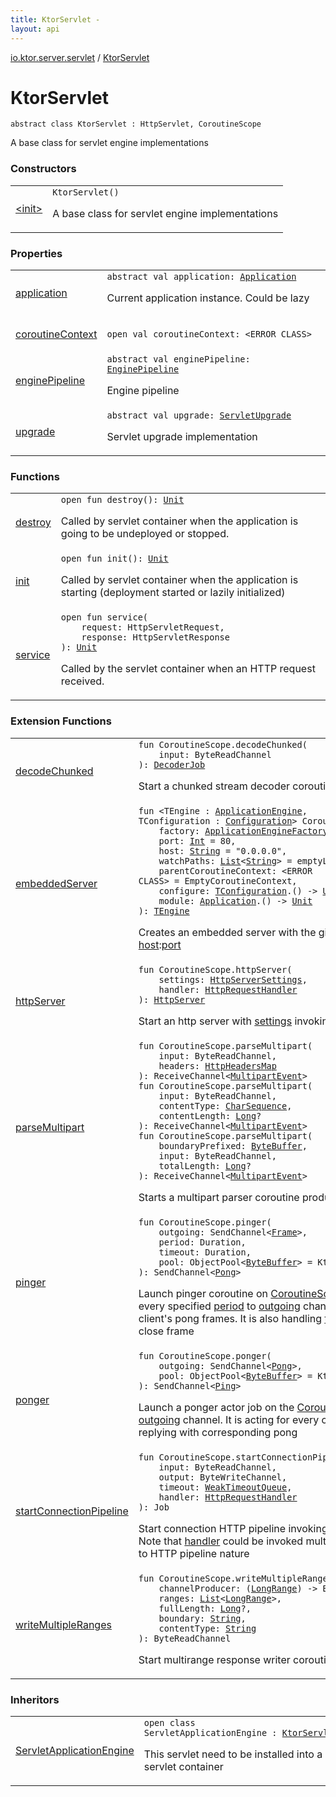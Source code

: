 ```yaml
---
title: KtorServlet - 
layout: api
---
```


<div class='api-docs-breadcrumbs'><a href="../index.html">io.ktor.server.servlet</a> / <a href="./index.html">KtorServlet</a></div>

# KtorServlet

<div class="signature"><code><span class="keyword">abstract</span> <span class="keyword">class </span><span class="identifier">KtorServlet</span>&nbsp;<span class="symbol">:</span>&nbsp;<span class="identifier">HttpServlet</span><span class="symbol">, </span><span class="identifier">CoroutineScope</span></code></div>

A base class for servlet engine implementations

### Constructors

<table class="api-docs-table">
<tbody>
<tr>
<td markdown="1">

<a href="-init-.html">&lt;init&gt;</a>


</td>
<td markdown="1">
<div class="signature"><code><span class="identifier">KtorServlet</span><span class="symbol">(</span><span class="symbol">)</span></code></div>

A base class for servlet engine implementations


</td>
</tr>
</tbody>
</table>

### Properties

<table class="api-docs-table">
<tbody>
<tr>
<td markdown="1">

<a href="application.html">application</a>


</td>
<td markdown="1">
<div class="signature"><code><span class="keyword">abstract</span> <span class="keyword">val </span><span class="identifier">application</span><span class="symbol">: </span><a href="../../io.ktor.application/-application/index.html"><span class="identifier">Application</span></a></code></div>

Current application instance. Could be lazy


</td>
</tr>
<tr>
<td markdown="1">

<a href="coroutine-context.html">coroutineContext</a>


</td>
<td markdown="1">
<div class="signature"><code><span class="keyword">open</span> <span class="keyword">val </span><span class="identifier">coroutineContext</span><span class="symbol">: </span><span class="identifier">&lt;ERROR CLASS&gt;</span></code></div>

</td>
</tr>
<tr>
<td markdown="1">

<a href="engine-pipeline.html">enginePipeline</a>


</td>
<td markdown="1">
<div class="signature"><code><span class="keyword">abstract</span> <span class="keyword">val </span><span class="identifier">enginePipeline</span><span class="symbol">: </span><a href="../../io.ktor.server.engine/-engine-pipeline/index.html"><span class="identifier">EnginePipeline</span></a></code></div>

Engine pipeline


</td>
</tr>
<tr>
<td markdown="1">

<a href="upgrade.html">upgrade</a>


</td>
<td markdown="1">
<div class="signature"><code><span class="keyword">abstract</span> <span class="keyword">val </span><span class="identifier">upgrade</span><span class="symbol">: </span><a href="../-servlet-upgrade/index.html"><span class="identifier">ServletUpgrade</span></a></code></div>

Servlet upgrade implementation


</td>
</tr>
</tbody>
</table>

### Functions

<table class="api-docs-table">
<tbody>
<tr>
<td markdown="1">

<a href="destroy.html">destroy</a>


</td>
<td markdown="1">
<div class="signature"><code><span class="keyword">open</span> <span class="keyword">fun </span><span class="identifier">destroy</span><span class="symbol">(</span><span class="symbol">)</span><span class="symbol">: </span><a href="https://kotlinlang.org/api/latest/jvm/stdlib/kotlin/-unit/index.html"><span class="identifier">Unit</span></a></code></div>

Called by servlet container when the application is going to be undeployed or stopped.


</td>
</tr>
<tr>
<td markdown="1">

<a href="init.html">init</a>


</td>
<td markdown="1">
<div class="signature"><code><span class="keyword">open</span> <span class="keyword">fun </span><span class="identifier">init</span><span class="symbol">(</span><span class="symbol">)</span><span class="symbol">: </span><a href="https://kotlinlang.org/api/latest/jvm/stdlib/kotlin/-unit/index.html"><span class="identifier">Unit</span></a></code></div>

Called by servlet container when the application is starting (deployment started or lazily initialized)


</td>
</tr>
<tr>
<td markdown="1">

<a href="service.html">service</a>


</td>
<td markdown="1">
<div class="signature"><code><span class="keyword">open</span> <span class="keyword">fun </span><span class="identifier">service</span><span class="symbol">(</span><br/>&nbsp;&nbsp;&nbsp;&nbsp;<span class="parameterName" id="io.ktor.server.servlet.KtorServlet$service(javax.servlet.http.HttpServletRequest, javax.servlet.http.HttpServletResponse)/request">request</span><span class="symbol">:</span>&nbsp;<span class="identifier">HttpServletRequest</span><span class="symbol">, </span><br/>&nbsp;&nbsp;&nbsp;&nbsp;<span class="parameterName" id="io.ktor.server.servlet.KtorServlet$service(javax.servlet.http.HttpServletRequest, javax.servlet.http.HttpServletResponse)/response">response</span><span class="symbol">:</span>&nbsp;<span class="identifier">HttpServletResponse</span><br/><span class="symbol">)</span><span class="symbol">: </span><a href="https://kotlinlang.org/api/latest/jvm/stdlib/kotlin/-unit/index.html"><span class="identifier">Unit</span></a></code></div>

Called by the servlet container when an HTTP request received.


</td>
</tr>
</tbody>
</table>

### Extension Functions

<table class="api-docs-table">
<tbody>
<tr>
<td markdown="1">

<a href="../../io.ktor.http.cio/kotlinx.coroutines.-coroutine-scope/decode-chunked.html">decodeChunked</a>


</td>
<td markdown="1">
<div class="signature"><code><span class="keyword">fun </span><span class="identifier">CoroutineScope</span><span class="symbol">.</span><span class="identifier">decodeChunked</span><span class="symbol">(</span><br/>&nbsp;&nbsp;&nbsp;&nbsp;<span class="parameterName" id="io.ktor.http.cio$decodeChunked(kotlinx.coroutines.CoroutineScope, kotlinx.coroutines.io.ByteReadChannel)/input">input</span><span class="symbol">:</span>&nbsp;<span class="identifier">ByteReadChannel</span><br/><span class="symbol">)</span><span class="symbol">: </span><a href="../../io.ktor.http.cio/-decoder-job.html"><span class="identifier">DecoderJob</span></a></code></div>

Start a chunked stream decoder coroutine


</td>
</tr>
<tr>
<td markdown="1">

<a href="../../io.ktor.server.engine/kotlinx.coroutines.-coroutine-scope/embedded-server.html">embeddedServer</a>


</td>
<td markdown="1">
<div class="signature"><code><span class="keyword">fun </span><span class="symbol">&lt;</span><span class="identifier">TEngine</span>&nbsp;<span class="symbol">:</span>&nbsp;<a href="../../io.ktor.server.engine/-application-engine/index.html"><span class="identifier">ApplicationEngine</span></a><span class="symbol">, </span><span class="identifier">TConfiguration</span>&nbsp;<span class="symbol">:</span>&nbsp;<a href="../../io.ktor.server.engine/-application-engine/-configuration/index.html"><span class="identifier">Configuration</span></a><span class="symbol">&gt;</span> <span class="identifier">CoroutineScope</span><span class="symbol">.</span><span class="identifier">embeddedServer</span><span class="symbol">(</span><br/>&nbsp;&nbsp;&nbsp;&nbsp;<span class="parameterName" id="io.ktor.server.engine$embeddedServer(kotlinx.coroutines.CoroutineScope, io.ktor.server.engine.ApplicationEngineFactory((io.ktor.server.engine.embeddedServer.TEngine, io.ktor.server.engine.embeddedServer.TConfiguration)), kotlin.Int, kotlin.String, kotlin.collections.List((kotlin.String)), , kotlin.Function1((io.ktor.server.engine.embeddedServer.TConfiguration, kotlin.Unit)), kotlin.Function1((io.ktor.application.Application, kotlin.Unit)))/factory">factory</span><span class="symbol">:</span>&nbsp;<a href="../../io.ktor.server.engine/-application-engine-factory/index.html"><span class="identifier">ApplicationEngineFactory</span></a><span class="symbol">&lt;</span><a href="../../io.ktor.server.engine/kotlinx.coroutines.-coroutine-scope/embedded-server.html#TEngine"><span class="identifier">TEngine</span></a><span class="symbol">,</span>&nbsp;<a href="../../io.ktor.server.engine/kotlinx.coroutines.-coroutine-scope/embedded-server.html#TConfiguration"><span class="identifier">TConfiguration</span></a><span class="symbol">&gt;</span><span class="symbol">, </span><br/>&nbsp;&nbsp;&nbsp;&nbsp;<span class="parameterName" id="io.ktor.server.engine$embeddedServer(kotlinx.coroutines.CoroutineScope, io.ktor.server.engine.ApplicationEngineFactory((io.ktor.server.engine.embeddedServer.TEngine, io.ktor.server.engine.embeddedServer.TConfiguration)), kotlin.Int, kotlin.String, kotlin.collections.List((kotlin.String)), , kotlin.Function1((io.ktor.server.engine.embeddedServer.TConfiguration, kotlin.Unit)), kotlin.Function1((io.ktor.application.Application, kotlin.Unit)))/port">port</span><span class="symbol">:</span>&nbsp;<a href="https://kotlinlang.org/api/latest/jvm/stdlib/kotlin/-int/index.html"><span class="identifier">Int</span></a>&nbsp;<span class="symbol">=</span>&nbsp;80<span class="symbol">, </span><br/>&nbsp;&nbsp;&nbsp;&nbsp;<span class="parameterName" id="io.ktor.server.engine$embeddedServer(kotlinx.coroutines.CoroutineScope, io.ktor.server.engine.ApplicationEngineFactory((io.ktor.server.engine.embeddedServer.TEngine, io.ktor.server.engine.embeddedServer.TConfiguration)), kotlin.Int, kotlin.String, kotlin.collections.List((kotlin.String)), , kotlin.Function1((io.ktor.server.engine.embeddedServer.TConfiguration, kotlin.Unit)), kotlin.Function1((io.ktor.application.Application, kotlin.Unit)))/host">host</span><span class="symbol">:</span>&nbsp;<a href="https://kotlinlang.org/api/latest/jvm/stdlib/kotlin/-string/index.html"><span class="identifier">String</span></a>&nbsp;<span class="symbol">=</span>&nbsp;"0.0.0.0"<span class="symbol">, </span><br/>&nbsp;&nbsp;&nbsp;&nbsp;<span class="parameterName" id="io.ktor.server.engine$embeddedServer(kotlinx.coroutines.CoroutineScope, io.ktor.server.engine.ApplicationEngineFactory((io.ktor.server.engine.embeddedServer.TEngine, io.ktor.server.engine.embeddedServer.TConfiguration)), kotlin.Int, kotlin.String, kotlin.collections.List((kotlin.String)), , kotlin.Function1((io.ktor.server.engine.embeddedServer.TConfiguration, kotlin.Unit)), kotlin.Function1((io.ktor.application.Application, kotlin.Unit)))/watchPaths">watchPaths</span><span class="symbol">:</span>&nbsp;<a href="https://kotlinlang.org/api/latest/jvm/stdlib/kotlin.collections/-list/index.html"><span class="identifier">List</span></a><span class="symbol">&lt;</span><a href="https://kotlinlang.org/api/latest/jvm/stdlib/kotlin/-string/index.html"><span class="identifier">String</span></a><span class="symbol">&gt;</span>&nbsp;<span class="symbol">=</span>&nbsp;emptyList()<span class="symbol">, </span><br/>&nbsp;&nbsp;&nbsp;&nbsp;<span class="parameterName" id="io.ktor.server.engine$embeddedServer(kotlinx.coroutines.CoroutineScope, io.ktor.server.engine.ApplicationEngineFactory((io.ktor.server.engine.embeddedServer.TEngine, io.ktor.server.engine.embeddedServer.TConfiguration)), kotlin.Int, kotlin.String, kotlin.collections.List((kotlin.String)), , kotlin.Function1((io.ktor.server.engine.embeddedServer.TConfiguration, kotlin.Unit)), kotlin.Function1((io.ktor.application.Application, kotlin.Unit)))/parentCoroutineContext">parentCoroutineContext</span><span class="symbol">:</span>&nbsp;<span class="identifier">&lt;ERROR CLASS&gt;</span>&nbsp;<span class="symbol">=</span>&nbsp;EmptyCoroutineContext<span class="symbol">, </span><br/>&nbsp;&nbsp;&nbsp;&nbsp;<span class="parameterName" id="io.ktor.server.engine$embeddedServer(kotlinx.coroutines.CoroutineScope, io.ktor.server.engine.ApplicationEngineFactory((io.ktor.server.engine.embeddedServer.TEngine, io.ktor.server.engine.embeddedServer.TConfiguration)), kotlin.Int, kotlin.String, kotlin.collections.List((kotlin.String)), , kotlin.Function1((io.ktor.server.engine.embeddedServer.TConfiguration, kotlin.Unit)), kotlin.Function1((io.ktor.application.Application, kotlin.Unit)))/configure">configure</span><span class="symbol">:</span>&nbsp;<a href="../../io.ktor.server.engine/kotlinx.coroutines.-coroutine-scope/embedded-server.html#TConfiguration"><span class="identifier">TConfiguration</span></a><span class="symbol">.</span><span class="symbol">(</span><span class="symbol">)</span>&nbsp;<span class="symbol">-&gt;</span>&nbsp;<a href="https://kotlinlang.org/api/latest/jvm/stdlib/kotlin/-unit/index.html"><span class="identifier">Unit</span></a>&nbsp;<span class="symbol">=</span>&nbsp;{}<span class="symbol">, </span><br/>&nbsp;&nbsp;&nbsp;&nbsp;<span class="parameterName" id="io.ktor.server.engine$embeddedServer(kotlinx.coroutines.CoroutineScope, io.ktor.server.engine.ApplicationEngineFactory((io.ktor.server.engine.embeddedServer.TEngine, io.ktor.server.engine.embeddedServer.TConfiguration)), kotlin.Int, kotlin.String, kotlin.collections.List((kotlin.String)), , kotlin.Function1((io.ktor.server.engine.embeddedServer.TConfiguration, kotlin.Unit)), kotlin.Function1((io.ktor.application.Application, kotlin.Unit)))/module">module</span><span class="symbol">:</span>&nbsp;<a href="../../io.ktor.application/-application/index.html"><span class="identifier">Application</span></a><span class="symbol">.</span><span class="symbol">(</span><span class="symbol">)</span>&nbsp;<span class="symbol">-&gt;</span>&nbsp;<a href="https://kotlinlang.org/api/latest/jvm/stdlib/kotlin/-unit/index.html"><span class="identifier">Unit</span></a><br/><span class="symbol">)</span><span class="symbol">: </span><a href="../../io.ktor.server.engine/kotlinx.coroutines.-coroutine-scope/embedded-server.html#TEngine"><span class="identifier">TEngine</span></a></code></div>

Creates an embedded server with the given <a href="../../io.ktor.server.engine/kotlinx.coroutines.-coroutine-scope/embedded-server.html#io.ktor.server.engine$embeddedServer(kotlinx.coroutines.CoroutineScope, io.ktor.server.engine.ApplicationEngineFactory((io.ktor.server.engine.embeddedServer.TEngine, io.ktor.server.engine.embeddedServer.TConfiguration)), kotlin.Int, kotlin.String, kotlin.collections.List((kotlin.String)), , kotlin.Function1((io.ktor.server.engine.embeddedServer.TConfiguration, kotlin.Unit)), kotlin.Function1((io.ktor.application.Application, kotlin.Unit)))/factory">factory</a>, listening on <a href="../../io.ktor.server.engine/kotlinx.coroutines.-coroutine-scope/embedded-server.html#io.ktor.server.engine$embeddedServer(kotlinx.coroutines.CoroutineScope, io.ktor.server.engine.ApplicationEngineFactory((io.ktor.server.engine.embeddedServer.TEngine, io.ktor.server.engine.embeddedServer.TConfiguration)), kotlin.Int, kotlin.String, kotlin.collections.List((kotlin.String)), , kotlin.Function1((io.ktor.server.engine.embeddedServer.TConfiguration, kotlin.Unit)), kotlin.Function1((io.ktor.application.Application, kotlin.Unit)))/host">host</a>:<a href="../../io.ktor.server.engine/kotlinx.coroutines.-coroutine-scope/embedded-server.html#io.ktor.server.engine$embeddedServer(kotlinx.coroutines.CoroutineScope, io.ktor.server.engine.ApplicationEngineFactory((io.ktor.server.engine.embeddedServer.TEngine, io.ktor.server.engine.embeddedServer.TConfiguration)), kotlin.Int, kotlin.String, kotlin.collections.List((kotlin.String)), , kotlin.Function1((io.ktor.server.engine.embeddedServer.TConfiguration, kotlin.Unit)), kotlin.Function1((io.ktor.application.Application, kotlin.Unit)))/port">port</a>


</td>
</tr>
<tr>
<td markdown="1">

<a href="../../io.ktor.server.cio/kotlinx.coroutines.-coroutine-scope/http-server.html">httpServer</a>


</td>
<td markdown="1">
<div class="signature"><code><span class="keyword">fun </span><span class="identifier">CoroutineScope</span><span class="symbol">.</span><span class="identifier">httpServer</span><span class="symbol">(</span><br/>&nbsp;&nbsp;&nbsp;&nbsp;<span class="parameterName" id="io.ktor.server.cio$httpServer(kotlinx.coroutines.CoroutineScope, io.ktor.server.cio.HttpServerSettings, kotlin.SuspendFunction5((kotlinx.coroutines.CoroutineScope, io.ktor.http.cio.Request, kotlinx.coroutines.io.ByteReadChannel, kotlinx.coroutines.io.ByteWriteChannel, kotlinx.coroutines.CompletableDeferred((kotlin.Boolean)), kotlin.Unit)))/settings">settings</span><span class="symbol">:</span>&nbsp;<a href="../../io.ktor.server.cio/-http-server-settings/index.html"><span class="identifier">HttpServerSettings</span></a><span class="symbol">, </span><br/>&nbsp;&nbsp;&nbsp;&nbsp;<span class="parameterName" id="io.ktor.server.cio$httpServer(kotlinx.coroutines.CoroutineScope, io.ktor.server.cio.HttpServerSettings, kotlin.SuspendFunction5((kotlinx.coroutines.CoroutineScope, io.ktor.http.cio.Request, kotlinx.coroutines.io.ByteReadChannel, kotlinx.coroutines.io.ByteWriteChannel, kotlinx.coroutines.CompletableDeferred((kotlin.Boolean)), kotlin.Unit)))/handler">handler</span><span class="symbol">:</span>&nbsp;<a href="../../io.ktor.http.cio/-http-request-handler.html"><span class="identifier">HttpRequestHandler</span></a><br/><span class="symbol">)</span><span class="symbol">: </span><a href="../../io.ktor.server.cio/-http-server/index.html"><span class="identifier">HttpServer</span></a></code></div>

Start an http server with <a href="../../io.ktor.server.cio/kotlinx.coroutines.-coroutine-scope/http-server.html#io.ktor.server.cio$httpServer(kotlinx.coroutines.CoroutineScope, io.ktor.server.cio.HttpServerSettings, kotlin.SuspendFunction5((kotlinx.coroutines.CoroutineScope, io.ktor.http.cio.Request, kotlinx.coroutines.io.ByteReadChannel, kotlinx.coroutines.io.ByteWriteChannel, kotlinx.coroutines.CompletableDeferred((kotlin.Boolean)), kotlin.Unit)))/settings">settings</a> invoking <a href="../../io.ktor.server.cio/kotlinx.coroutines.-coroutine-scope/http-server.html#io.ktor.server.cio$httpServer(kotlinx.coroutines.CoroutineScope, io.ktor.server.cio.HttpServerSettings, kotlin.SuspendFunction5((kotlinx.coroutines.CoroutineScope, io.ktor.http.cio.Request, kotlinx.coroutines.io.ByteReadChannel, kotlinx.coroutines.io.ByteWriteChannel, kotlinx.coroutines.CompletableDeferred((kotlin.Boolean)), kotlin.Unit)))/handler">handler</a> for every request


</td>
</tr>
<tr>
<td markdown="1">

<a href="../../io.ktor.http.cio/kotlinx.coroutines.-coroutine-scope/parse-multipart.html">parseMultipart</a>


</td>
<td markdown="1">
<div class="signature"><code><span class="keyword">fun </span><span class="identifier">CoroutineScope</span><span class="symbol">.</span><span class="identifier">parseMultipart</span><span class="symbol">(</span><br/>&nbsp;&nbsp;&nbsp;&nbsp;<span class="parameterName" id="io.ktor.http.cio$parseMultipart(kotlinx.coroutines.CoroutineScope, kotlinx.coroutines.io.ByteReadChannel, io.ktor.http.cio.HttpHeadersMap)/input">input</span><span class="symbol">:</span>&nbsp;<span class="identifier">ByteReadChannel</span><span class="symbol">, </span><br/>&nbsp;&nbsp;&nbsp;&nbsp;<span class="parameterName" id="io.ktor.http.cio$parseMultipart(kotlinx.coroutines.CoroutineScope, kotlinx.coroutines.io.ByteReadChannel, io.ktor.http.cio.HttpHeadersMap)/headers">headers</span><span class="symbol">:</span>&nbsp;<a href="../../io.ktor.http.cio/-http-headers-map/index.html"><span class="identifier">HttpHeadersMap</span></a><br/><span class="symbol">)</span><span class="symbol">: </span><span class="identifier">ReceiveChannel</span><span class="symbol">&lt;</span><a href="../../io.ktor.http.cio/-multipart-event/index.html"><span class="identifier">MultipartEvent</span></a><span class="symbol">&gt;</span></code></div>

<div class="signature"><code><span class="keyword">fun </span><span class="identifier">CoroutineScope</span><span class="symbol">.</span><span class="identifier">parseMultipart</span><span class="symbol">(</span><br/>&nbsp;&nbsp;&nbsp;&nbsp;<span class="parameterName" id="io.ktor.http.cio$parseMultipart(kotlinx.coroutines.CoroutineScope, kotlinx.coroutines.io.ByteReadChannel, kotlin.CharSequence, kotlin.Long)/input">input</span><span class="symbol">:</span>&nbsp;<span class="identifier">ByteReadChannel</span><span class="symbol">, </span><br/>&nbsp;&nbsp;&nbsp;&nbsp;<span class="parameterName" id="io.ktor.http.cio$parseMultipart(kotlinx.coroutines.CoroutineScope, kotlinx.coroutines.io.ByteReadChannel, kotlin.CharSequence, kotlin.Long)/contentType">contentType</span><span class="symbol">:</span>&nbsp;<a href="https://kotlinlang.org/api/latest/jvm/stdlib/kotlin/-char-sequence/index.html"><span class="identifier">CharSequence</span></a><span class="symbol">, </span><br/>&nbsp;&nbsp;&nbsp;&nbsp;<span class="parameterName" id="io.ktor.http.cio$parseMultipart(kotlinx.coroutines.CoroutineScope, kotlinx.coroutines.io.ByteReadChannel, kotlin.CharSequence, kotlin.Long)/contentLength">contentLength</span><span class="symbol">:</span>&nbsp;<a href="https://kotlinlang.org/api/latest/jvm/stdlib/kotlin/-long/index.html"><span class="identifier">Long</span></a><span class="symbol">?</span><br/><span class="symbol">)</span><span class="symbol">: </span><span class="identifier">ReceiveChannel</span><span class="symbol">&lt;</span><a href="../../io.ktor.http.cio/-multipart-event/index.html"><span class="identifier">MultipartEvent</span></a><span class="symbol">&gt;</span></code></div>

<div class="signature"><code><span class="keyword">fun </span><span class="identifier">CoroutineScope</span><span class="symbol">.</span><span class="identifier">parseMultipart</span><span class="symbol">(</span><br/>&nbsp;&nbsp;&nbsp;&nbsp;<span class="parameterName" id="io.ktor.http.cio$parseMultipart(kotlinx.coroutines.CoroutineScope, java.nio.ByteBuffer, kotlinx.coroutines.io.ByteReadChannel, kotlin.Long)/boundaryPrefixed">boundaryPrefixed</span><span class="symbol">:</span>&nbsp;<a href="http://docs.oracle.com/javase/6/docs/api/java/nio/ByteBuffer.html"><span class="identifier">ByteBuffer</span></a><span class="symbol">, </span><br/>&nbsp;&nbsp;&nbsp;&nbsp;<span class="parameterName" id="io.ktor.http.cio$parseMultipart(kotlinx.coroutines.CoroutineScope, java.nio.ByteBuffer, kotlinx.coroutines.io.ByteReadChannel, kotlin.Long)/input">input</span><span class="symbol">:</span>&nbsp;<span class="identifier">ByteReadChannel</span><span class="symbol">, </span><br/>&nbsp;&nbsp;&nbsp;&nbsp;<span class="parameterName" id="io.ktor.http.cio$parseMultipart(kotlinx.coroutines.CoroutineScope, java.nio.ByteBuffer, kotlinx.coroutines.io.ByteReadChannel, kotlin.Long)/totalLength">totalLength</span><span class="symbol">:</span>&nbsp;<a href="https://kotlinlang.org/api/latest/jvm/stdlib/kotlin/-long/index.html"><span class="identifier">Long</span></a><span class="symbol">?</span><br/><span class="symbol">)</span><span class="symbol">: </span><span class="identifier">ReceiveChannel</span><span class="symbol">&lt;</span><a href="../../io.ktor.http.cio/-multipart-event/index.html"><span class="identifier">MultipartEvent</span></a><span class="symbol">&gt;</span></code></div>

Starts a multipart parser coroutine producing multipart events


</td>
</tr>
<tr>
<td markdown="1">

<a href="../../io.ktor.http.cio.websocket/kotlinx.coroutines.-coroutine-scope/pinger.html">pinger</a>


</td>
<td markdown="1">
<div class="signature"><code><span class="keyword">fun </span><span class="identifier">CoroutineScope</span><span class="symbol">.</span><span class="identifier">pinger</span><span class="symbol">(</span><br/>&nbsp;&nbsp;&nbsp;&nbsp;<span class="parameterName" id="io.ktor.http.cio.websocket$pinger(kotlinx.coroutines.CoroutineScope, kotlinx.coroutines.channels.SendChannel((io.ktor.http.cio.websocket.Frame)), java.time.Duration, java.time.Duration, kotlinx.io.pool.ObjectPool((java.nio.ByteBuffer)))/outgoing">outgoing</span><span class="symbol">:</span>&nbsp;<span class="identifier">SendChannel</span><span class="symbol">&lt;</span><a href="../../io.ktor.http.cio.websocket/-frame/index.html"><span class="identifier">Frame</span></a><span class="symbol">&gt;</span><span class="symbol">, </span><br/>&nbsp;&nbsp;&nbsp;&nbsp;<span class="parameterName" id="io.ktor.http.cio.websocket$pinger(kotlinx.coroutines.CoroutineScope, kotlinx.coroutines.channels.SendChannel((io.ktor.http.cio.websocket.Frame)), java.time.Duration, java.time.Duration, kotlinx.io.pool.ObjectPool((java.nio.ByteBuffer)))/period">period</span><span class="symbol">:</span>&nbsp;<span class="identifier">Duration</span><span class="symbol">, </span><br/>&nbsp;&nbsp;&nbsp;&nbsp;<span class="parameterName" id="io.ktor.http.cio.websocket$pinger(kotlinx.coroutines.CoroutineScope, kotlinx.coroutines.channels.SendChannel((io.ktor.http.cio.websocket.Frame)), java.time.Duration, java.time.Duration, kotlinx.io.pool.ObjectPool((java.nio.ByteBuffer)))/timeout">timeout</span><span class="symbol">:</span>&nbsp;<span class="identifier">Duration</span><span class="symbol">, </span><br/>&nbsp;&nbsp;&nbsp;&nbsp;<span class="parameterName" id="io.ktor.http.cio.websocket$pinger(kotlinx.coroutines.CoroutineScope, kotlinx.coroutines.channels.SendChannel((io.ktor.http.cio.websocket.Frame)), java.time.Duration, java.time.Duration, kotlinx.io.pool.ObjectPool((java.nio.ByteBuffer)))/pool">pool</span><span class="symbol">:</span>&nbsp;<span class="identifier">ObjectPool</span><span class="symbol">&lt;</span><a href="http://docs.oracle.com/javase/6/docs/api/java/nio/ByteBuffer.html"><span class="identifier">ByteBuffer</span></a><span class="symbol">&gt;</span>&nbsp;<span class="symbol">=</span>&nbsp;KtorDefaultPool<br/><span class="symbol">)</span><span class="symbol">: </span><span class="identifier">SendChannel</span><span class="symbol">&lt;</span><a href="../../io.ktor.http.cio.websocket/-frame/-pong/index.html"><span class="identifier">Pong</span></a><span class="symbol">&gt;</span></code></div>

Launch pinger coroutine on <a href="#">CoroutineScope</a> that is sending ping every specified <a href="../../io.ktor.http.cio.websocket/kotlinx.coroutines.-coroutine-scope/pinger.html#io.ktor.http.cio.websocket$pinger(kotlinx.coroutines.CoroutineScope, kotlinx.coroutines.channels.SendChannel((io.ktor.http.cio.websocket.Frame)), java.time.Duration, java.time.Duration, kotlinx.io.pool.ObjectPool((java.nio.ByteBuffer)))/period">period</a> to <a href="../../io.ktor.http.cio.websocket/kotlinx.coroutines.-coroutine-scope/pinger.html#io.ktor.http.cio.websocket$pinger(kotlinx.coroutines.CoroutineScope, kotlinx.coroutines.channels.SendChannel((io.ktor.http.cio.websocket.Frame)), java.time.Duration, java.time.Duration, kotlinx.io.pool.ObjectPool((java.nio.ByteBuffer)))/outgoing">outgoing</a> channel,
waiting for and verifying client's pong frames. It is also handling <a href="../../io.ktor.http.cio.websocket/kotlinx.coroutines.-coroutine-scope/pinger.html#io.ktor.http.cio.websocket$pinger(kotlinx.coroutines.CoroutineScope, kotlinx.coroutines.channels.SendChannel((io.ktor.http.cio.websocket.Frame)), java.time.Duration, java.time.Duration, kotlinx.io.pool.ObjectPool((java.nio.ByteBuffer)))/timeout">timeout</a> and sending timeout close frame


</td>
</tr>
<tr>
<td markdown="1">

<a href="../../io.ktor.http.cio.websocket/kotlinx.coroutines.-coroutine-scope/ponger.html">ponger</a>


</td>
<td markdown="1">
<div class="signature"><code><span class="keyword">fun </span><span class="identifier">CoroutineScope</span><span class="symbol">.</span><span class="identifier">ponger</span><span class="symbol">(</span><br/>&nbsp;&nbsp;&nbsp;&nbsp;<span class="parameterName" id="io.ktor.http.cio.websocket$ponger(kotlinx.coroutines.CoroutineScope, kotlinx.coroutines.channels.SendChannel((io.ktor.http.cio.websocket.Frame.Pong)), kotlinx.io.pool.ObjectPool((java.nio.ByteBuffer)))/outgoing">outgoing</span><span class="symbol">:</span>&nbsp;<span class="identifier">SendChannel</span><span class="symbol">&lt;</span><a href="../../io.ktor.http.cio.websocket/-frame/-pong/index.html"><span class="identifier">Pong</span></a><span class="symbol">&gt;</span><span class="symbol">, </span><br/>&nbsp;&nbsp;&nbsp;&nbsp;<span class="parameterName" id="io.ktor.http.cio.websocket$ponger(kotlinx.coroutines.CoroutineScope, kotlinx.coroutines.channels.SendChannel((io.ktor.http.cio.websocket.Frame.Pong)), kotlinx.io.pool.ObjectPool((java.nio.ByteBuffer)))/pool">pool</span><span class="symbol">:</span>&nbsp;<span class="identifier">ObjectPool</span><span class="symbol">&lt;</span><a href="http://docs.oracle.com/javase/6/docs/api/java/nio/ByteBuffer.html"><span class="identifier">ByteBuffer</span></a><span class="symbol">&gt;</span>&nbsp;<span class="symbol">=</span>&nbsp;KtorDefaultPool<br/><span class="symbol">)</span><span class="symbol">: </span><span class="identifier">SendChannel</span><span class="symbol">&lt;</span><a href="../../io.ktor.http.cio.websocket/-frame/-ping/index.html"><span class="identifier">Ping</span></a><span class="symbol">&gt;</span></code></div>

Launch a ponger actor job on the <a href="#">CoroutineScope</a> sending pongs to <a href="../../io.ktor.http.cio.websocket/kotlinx.coroutines.-coroutine-scope/ponger.html#io.ktor.http.cio.websocket$ponger(kotlinx.coroutines.CoroutineScope, kotlinx.coroutines.channels.SendChannel((io.ktor.http.cio.websocket.Frame.Pong)), kotlinx.io.pool.ObjectPool((java.nio.ByteBuffer)))/outgoing">outgoing</a> channel.
It is acting for every client's ping frame and replying with corresponding pong


</td>
</tr>
<tr>
<td markdown="1">

<a href="../../io.ktor.http.cio/kotlinx.coroutines.-coroutine-scope/start-connection-pipeline.html">startConnectionPipeline</a>


</td>
<td markdown="1">
<div class="signature"><code><span class="keyword">fun </span><span class="identifier">CoroutineScope</span><span class="symbol">.</span><span class="identifier">startConnectionPipeline</span><span class="symbol">(</span><br/>&nbsp;&nbsp;&nbsp;&nbsp;<span class="parameterName" id="io.ktor.http.cio$startConnectionPipeline(kotlinx.coroutines.CoroutineScope, kotlinx.coroutines.io.ByteReadChannel, kotlinx.coroutines.io.ByteWriteChannel, io.ktor.http.cio.internals.WeakTimeoutQueue, kotlin.SuspendFunction5((kotlinx.coroutines.CoroutineScope, io.ktor.http.cio.Request, kotlinx.coroutines.io.ByteReadChannel, kotlinx.coroutines.io.ByteWriteChannel, kotlinx.coroutines.CompletableDeferred((kotlin.Boolean)), kotlin.Unit)))/input">input</span><span class="symbol">:</span>&nbsp;<span class="identifier">ByteReadChannel</span><span class="symbol">, </span><br/>&nbsp;&nbsp;&nbsp;&nbsp;<span class="parameterName" id="io.ktor.http.cio$startConnectionPipeline(kotlinx.coroutines.CoroutineScope, kotlinx.coroutines.io.ByteReadChannel, kotlinx.coroutines.io.ByteWriteChannel, io.ktor.http.cio.internals.WeakTimeoutQueue, kotlin.SuspendFunction5((kotlinx.coroutines.CoroutineScope, io.ktor.http.cio.Request, kotlinx.coroutines.io.ByteReadChannel, kotlinx.coroutines.io.ByteWriteChannel, kotlinx.coroutines.CompletableDeferred((kotlin.Boolean)), kotlin.Unit)))/output">output</span><span class="symbol">:</span>&nbsp;<span class="identifier">ByteWriteChannel</span><span class="symbol">, </span><br/>&nbsp;&nbsp;&nbsp;&nbsp;<span class="parameterName" id="io.ktor.http.cio$startConnectionPipeline(kotlinx.coroutines.CoroutineScope, kotlinx.coroutines.io.ByteReadChannel, kotlinx.coroutines.io.ByteWriteChannel, io.ktor.http.cio.internals.WeakTimeoutQueue, kotlin.SuspendFunction5((kotlinx.coroutines.CoroutineScope, io.ktor.http.cio.Request, kotlinx.coroutines.io.ByteReadChannel, kotlinx.coroutines.io.ByteWriteChannel, kotlinx.coroutines.CompletableDeferred((kotlin.Boolean)), kotlin.Unit)))/timeout">timeout</span><span class="symbol">:</span>&nbsp;<a href="../../io.ktor.http.cio.internals/-weak-timeout-queue/index.html"><span class="identifier">WeakTimeoutQueue</span></a><span class="symbol">, </span><br/>&nbsp;&nbsp;&nbsp;&nbsp;<span class="parameterName" id="io.ktor.http.cio$startConnectionPipeline(kotlinx.coroutines.CoroutineScope, kotlinx.coroutines.io.ByteReadChannel, kotlinx.coroutines.io.ByteWriteChannel, io.ktor.http.cio.internals.WeakTimeoutQueue, kotlin.SuspendFunction5((kotlinx.coroutines.CoroutineScope, io.ktor.http.cio.Request, kotlinx.coroutines.io.ByteReadChannel, kotlinx.coroutines.io.ByteWriteChannel, kotlinx.coroutines.CompletableDeferred((kotlin.Boolean)), kotlin.Unit)))/handler">handler</span><span class="symbol">:</span>&nbsp;<a href="../../io.ktor.http.cio/-http-request-handler.html"><span class="identifier">HttpRequestHandler</span></a><br/><span class="symbol">)</span><span class="symbol">: </span><span class="identifier">Job</span></code></div>

Start connection HTTP pipeline invoking <a href="../../io.ktor.http.cio/kotlinx.coroutines.-coroutine-scope/start-connection-pipeline.html#io.ktor.http.cio$startConnectionPipeline(kotlinx.coroutines.CoroutineScope, kotlinx.coroutines.io.ByteReadChannel, kotlinx.coroutines.io.ByteWriteChannel, io.ktor.http.cio.internals.WeakTimeoutQueue, kotlin.SuspendFunction5((kotlinx.coroutines.CoroutineScope, io.ktor.http.cio.Request, kotlinx.coroutines.io.ByteReadChannel, kotlinx.coroutines.io.ByteWriteChannel, kotlinx.coroutines.CompletableDeferred((kotlin.Boolean)), kotlin.Unit)))/handler">handler</a> for every request.
Note that <a href="../../io.ktor.http.cio/kotlinx.coroutines.-coroutine-scope/start-connection-pipeline.html#io.ktor.http.cio$startConnectionPipeline(kotlinx.coroutines.CoroutineScope, kotlinx.coroutines.io.ByteReadChannel, kotlinx.coroutines.io.ByteWriteChannel, io.ktor.http.cio.internals.WeakTimeoutQueue, kotlin.SuspendFunction5((kotlinx.coroutines.CoroutineScope, io.ktor.http.cio.Request, kotlinx.coroutines.io.ByteReadChannel, kotlinx.coroutines.io.ByteWriteChannel, kotlinx.coroutines.CompletableDeferred((kotlin.Boolean)), kotlin.Unit)))/handler">handler</a> could be invoked multiple times concurrently due to HTTP pipeline nature


</td>
</tr>
<tr>
<td markdown="1">

<a href="../../io.ktor.features/kotlinx.coroutines.-coroutine-scope/write-multiple-ranges.html">writeMultipleRanges</a>


</td>
<td markdown="1">
<div class="signature"><code><span class="keyword">fun </span><span class="identifier">CoroutineScope</span><span class="symbol">.</span><span class="identifier">writeMultipleRanges</span><span class="symbol">(</span><br/>&nbsp;&nbsp;&nbsp;&nbsp;<span class="parameterName" id="io.ktor.features$writeMultipleRanges(kotlinx.coroutines.CoroutineScope, kotlin.Function1((kotlin.ranges.LongRange, kotlinx.coroutines.io.ByteReadChannel)), kotlin.collections.List((kotlin.ranges.LongRange)), kotlin.Long, kotlin.String, kotlin.String)/channelProducer">channelProducer</span><span class="symbol">:</span>&nbsp;<span class="symbol">(</span><a href="https://kotlinlang.org/api/latest/jvm/stdlib/kotlin.ranges/-long-range/index.html"><span class="identifier">LongRange</span></a><span class="symbol">)</span>&nbsp;<span class="symbol">-&gt;</span>&nbsp;<span class="identifier">ByteReadChannel</span><span class="symbol">, </span><br/>&nbsp;&nbsp;&nbsp;&nbsp;<span class="parameterName" id="io.ktor.features$writeMultipleRanges(kotlinx.coroutines.CoroutineScope, kotlin.Function1((kotlin.ranges.LongRange, kotlinx.coroutines.io.ByteReadChannel)), kotlin.collections.List((kotlin.ranges.LongRange)), kotlin.Long, kotlin.String, kotlin.String)/ranges">ranges</span><span class="symbol">:</span>&nbsp;<a href="https://kotlinlang.org/api/latest/jvm/stdlib/kotlin.collections/-list/index.html"><span class="identifier">List</span></a><span class="symbol">&lt;</span><a href="https://kotlinlang.org/api/latest/jvm/stdlib/kotlin.ranges/-long-range/index.html"><span class="identifier">LongRange</span></a><span class="symbol">&gt;</span><span class="symbol">, </span><br/>&nbsp;&nbsp;&nbsp;&nbsp;<span class="parameterName" id="io.ktor.features$writeMultipleRanges(kotlinx.coroutines.CoroutineScope, kotlin.Function1((kotlin.ranges.LongRange, kotlinx.coroutines.io.ByteReadChannel)), kotlin.collections.List((kotlin.ranges.LongRange)), kotlin.Long, kotlin.String, kotlin.String)/fullLength">fullLength</span><span class="symbol">:</span>&nbsp;<a href="https://kotlinlang.org/api/latest/jvm/stdlib/kotlin/-long/index.html"><span class="identifier">Long</span></a><span class="symbol">?</span><span class="symbol">, </span><br/>&nbsp;&nbsp;&nbsp;&nbsp;<span class="parameterName" id="io.ktor.features$writeMultipleRanges(kotlinx.coroutines.CoroutineScope, kotlin.Function1((kotlin.ranges.LongRange, kotlinx.coroutines.io.ByteReadChannel)), kotlin.collections.List((kotlin.ranges.LongRange)), kotlin.Long, kotlin.String, kotlin.String)/boundary">boundary</span><span class="symbol">:</span>&nbsp;<a href="https://kotlinlang.org/api/latest/jvm/stdlib/kotlin/-string/index.html"><span class="identifier">String</span></a><span class="symbol">, </span><br/>&nbsp;&nbsp;&nbsp;&nbsp;<span class="parameterName" id="io.ktor.features$writeMultipleRanges(kotlinx.coroutines.CoroutineScope, kotlin.Function1((kotlin.ranges.LongRange, kotlinx.coroutines.io.ByteReadChannel)), kotlin.collections.List((kotlin.ranges.LongRange)), kotlin.Long, kotlin.String, kotlin.String)/contentType">contentType</span><span class="symbol">:</span>&nbsp;<a href="https://kotlinlang.org/api/latest/jvm/stdlib/kotlin/-string/index.html"><span class="identifier">String</span></a><br/><span class="symbol">)</span><span class="symbol">: </span><span class="identifier">ByteReadChannel</span></code></div>

Start multirange response writer coroutine


</td>
</tr>
</tbody>
</table>

### Inheritors

<table class="api-docs-table">
<tbody>
<tr>
<td markdown="1">

<a href="../-servlet-application-engine/index.html">ServletApplicationEngine</a>


</td>
<td markdown="1">
<div class="signature"><code><span class="keyword">open</span> <span class="keyword">class </span><span class="identifier">ServletApplicationEngine</span>&nbsp;<span class="symbol">:</span>&nbsp;<a href="./index.md"><span class="identifier">KtorServlet</span></a></code></div>

This servlet need to be installed into a servlet container


</td>
</tr>
</tbody>
</table>
